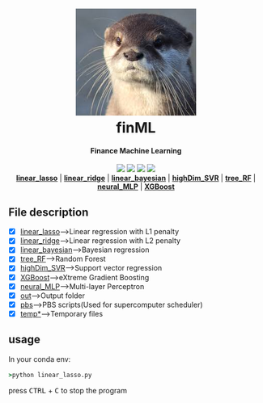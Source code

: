 <h1 align="center">
  <img src="https://raw.githubusercontent.com/KuRRe8/imgstorage/main/otter.jpeg"><br/>finML
</h1>

<h4 align="center">
  Finance Machine Learning
</h4>

<div align="center">
  <a href="https://github.com/KuRRe8/finML"><img src="https://img.shields.io/conda/pn/conda-forge/labelme?color=green&label=finML"></a>
  <a href="https://www.python.org/"><img src="https://img.shields.io/badge/Python-3.9%7C3.10%7C3.11%7C3.12-lightblue"></a>
  <a href="https://github.com/KuRRe8/finML"><img src="https://img.shields.io/badge/Version-1.0-blue"></a>
  <a href="https://github.com/KuRRe8/finML"><img src="https://img.shields.io/badge/code%20quality-A%2B-lightyellow"></a>
</div>

<div align="center">
  <a href="#linear_lasso"><b>linear_lasso</b></a> |
  <a href="#linear_ridge"><b>linear_ridge</b></a> |
  <a href="#linear_bayesian"><b>linear_bayesian</b></a> |
  <a href="#highDim_SVR"><b>highDim_SVR</b></a> |
  <a href="#tree_RF"><b>tree_RF</b></a> |
  <a href="#neural_MLP"><b>neural_MLP</b></a> |
  <a href="#XGBoost"><b>XGBoost</b></a>
</div>

## File description

- [x] [linear_lasso](linear_lasso.py)-->Linear regression with L1 penalty
- [x] [linear_ridge](linear_ridge.py)-->Linear regression with L2 penalty
- [x] [linear_bayesian](linear_bayesian.py)-->Bayesian regression
- [x] [tree_RF](tree_RF.py)-->Random Forest
- [x] [highDim_SVR](highDim_SVR.py)-->Support vector regression
- [x] [XGBoost](XGBoost.py)-->eXtreme Gradient Boosting
- [x] [neural_MLP](neural_MLP.py)-->Multi-layer Perceptron
- [x] [out](out\\)-->Output folder
- [x] [pbs](pbs\\)-->PBS scripts(Used for supercomputer scheduler)
- [x] [temp*](temp\\)-->Temporary files
  
## usage

In your conda env:
```cmd
>python linear_lasso.py
```
press <kbd>CTRL</kbd> + <kbd>C</kbd> to stop the program

